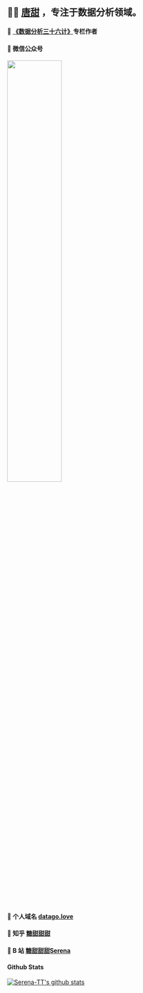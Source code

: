 ## 👩‍💻 [唐甜](https://datago.love/) ，专注于数据分析领域。

#### 🌟 [《数据分析三十六计》](http://mp.weixin.qq.com/mp/homepage?__biz=MzU3NjI5MjA2Mg==&hid=11&sn=3a613510aefb7f90f2018c1c41b57f9c&scene=18#wechat_redirect)专栏作者

#### 🌟 微信公众号

<img src=https://cdn.datago.love/wechat_public.jpg width=50% />

#### 🌟 个人域名 [datago.love](https://datago.love/)

#### 🌟 知乎 [糖甜甜甜](https://www.zhihu.com/people/datago.love)

#### 🌟 B 站 [糖甜甜甜Serena](https://space.bilibili.com/403281852)

#### Github Stats
[![Serena-TT's github stats](https://github-readme-stats.vercel.app/api?username=Serena-TT&show_icons=true&title_color=fff&icon_color=79ff97&text_color=9f9f9f&bg_color=151515)](https://github.com/Serena-TT)
